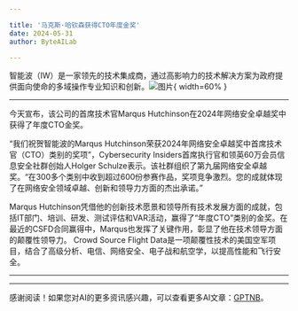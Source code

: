 ```yaml
---

title: '马克斯·哈钦森获得CTO年度金奖'
date: 2024-05-31
author: ByteAILab

---
```


智能波（IW）是一家领先的技术集成商，通过高影响力的技术解决方案为政府提供面向使命的多域操作专业知识和创新。![图片](https://ai-techpark.com/wp-content/uploads/2024/05/Marqus-H-960x540.jpg){ width=60% }

---
今天宣布，该公司的首席技术官Marqus Hutchinson在2024年网络安全卓越奖中获得了年度CTO金奖。

“我们祝贺智能波的Marqus Hutchinson荣获2024年网络安全卓越奖中首席技术官（CTO）类别的奖项”，Cybersecurity Insiders首席执行官和领英60万会员信息安全社群创始人Holger Schulze表示。该社群组织了第九届网络安全卓越奖。“在300多个类别中收到超过600份参赛作品，奖项竞争激烈。您的成就体现了在网络安全领域卓越、创新和领导力方面的杰出承诺。”

Marqus Hutchinson凭借他的创新技术愿景和领导所有技术发展方面的成就，包括IT部门、培训、研发、测试评估和VAR活动，赢得了“年度CTO”类别的金奖。在最近的CSFD合同赢得中，Marqus也发挥了关键作用，彰显了他在技术领导方面的颠覆性领导力。
Crowd Source Flight Data是一项颠覆性技术的美国空军项目，结合了高级分析、电信、网络安全、电子战和航空学，以提高性能和飞行安全。

---
---
感谢阅读！如果您对AI的更多资讯感兴趣，可以查看更多AI文章：[GPTNB](https://gptnb.com)。